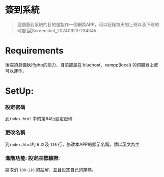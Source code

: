 # 簽到系統
> 這個簽到系統的目的是製作一個網頁APP，可以記錄每天的上班以及下班的時間
![Screenshot_20240923-234345](https://github.com/user-attachments/assets/3d4eee70-0c5d-4c9c-bf7c-e2af4049038c)


# Requirements
後端須具備執行php的能力，目前部屬在 bluehost、xampp(local) 的伺服器上都可以運作。

# SetUp:
### 設定密碼
到`index.html` 中的第64行設定密碼

### 更改名稱
到`index.html`的 `6` 以及 `136` 行，修改本APP的顯示名稱，請以英文為主

### 進階功能: 設定座標驗證:
請取消 `100-110` 的註解，並且設定自己的座標。





